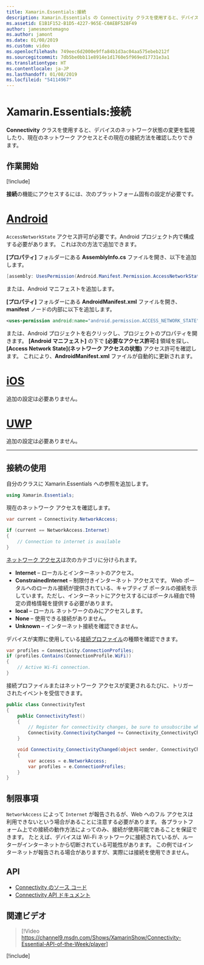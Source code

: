 ```yaml
---
title: Xamarin.Essentials:接続
description: Xamarin.Essentials の Connectivity クラスを使用すると、デバイスのネットワーク状態の変更を監視したり、現在のネットワーク アクセスとその現在の接続方法を確認したりできます。
ms.assetid: E1B1F152-B1D5-4227-965E-C0AEBF528F49
author: jamesmontemagno
ms.author: jamont
ms.date: 01/08/2019
ms.custom: video
ms.openlocfilehash: 749eec6d2000e9ffa84b1d3ac04aa575ebeb212f
ms.sourcegitcommit: 7db5be0bb11e8914e1d1760e5f969ed17731e3a1
ms.translationtype: HT
ms.contentlocale: ja-JP
ms.lasthandoff: 01/08/2019
ms.locfileid: "54114967"
---
```

# <a name="xamarinessentials-connectivity"></a>Xamarin.Essentials:接続

**Connectivity** クラスを使用すると、デバイスのネットワーク状態の変更を監視したり、現在のネットワーク アクセスとその現在の接続方法を確認したりできます。

## <a name="get-started"></a>作業開始

[!include[](~/essentials/includes/get-started.md)]

**接続**の機能にアクセスするには、次のプラットフォーム固有の設定が必要です。

# <a name="androidtabandroid"></a>[Android](#tab/android)

`AccessNetworkState` アクセス許可が必要です。Android プロジェクト内で構成する必要があります。 これは次の方法で追加できます。

**[プロパティ]** フォルダーにある **AssemblyInfo.cs** ファイルを開き、以下を追加します。

```csharp
[assembly: UsesPermission(Android.Manifest.Permission.AccessNetworkState)]
```

または、Android マニフェストを追加します。

**[プロパティ]** フォルダーにある **AndroidManifest.xml** ファイルを開き、**manifest** ノードの内部に以下を追加します。

```xml
<uses-permission android:name="android.permission.ACCESS_NETWORK_STATE" />
```

または、Android プロジェクトを右クリックし、プロジェクトのプロパティを開きます。 **[Android マニフェスト]** の下で **[必要なアクセス許可:]** 領域を探し、**[Access Network State]\(ネットワーク アクセスの状態\)** アクセス許可を確認します。 これにより、**AndroidManifest.xml** ファイルが自動的に更新されます。

# <a name="iostabios"></a>[iOS](#tab/ios)

追加の設定は必要ありません。

# <a name="uwptabuwp"></a>[UWP](#tab/uwp)

追加の設定は必要ありません。

-----

## <a name="using-connectivity"></a>接続の使用

自分のクラスに Xamarin.Essentials への参照を追加します。

```csharp
using Xamarin.Essentials;
```

現在のネットワーク アクセスを確認します。

```csharp
var current = Connectivity.NetworkAccess;

if (current == NetworkAccess.Internet)
{
    // Connection to internet is available
}
```

[ネットワーク アクセス](xref:Xamarin.Essentials.NetworkAccess)は次のカテゴリに分けられます。

* **Internet** – ローカルとインターネットのアクセス。
* **ConstrainedInternet** – 制限付きインターネット アクセスです。 Web ポータルへのローカル接続が提供されている、キャプティブ ポータルの接続を示しています。ただし、インターネットにアクセスするにはポータル経由で特定の資格情報を提供する必要があります。
* **local** – ローカル ネットワークのみにアクセスします。
* **None** – 使用できる接続がありません。
* **Unknown** – インターネット接続を確認できません。

デバイスが実際に使用している[接続プロファイル](xref:Xamarin.Essentials.ConnectionProfile)の種類を確認できます。

```csharp
var profiles = Connectivity.ConnectionProfiles;
if (profiles.Contains(ConnectionProfile.WiFi))
{
    // Active Wi-Fi connection.
}
```

接続プロファイルまたはネットワーク アクセスが変更されるたびに、トリガーされたイベントを受信できます。

```csharp
public class ConnectivityTest
{
    public ConnectivityTest()
    {
        // Register for connectivity changes, be sure to unsubscribe when finished
        Connectivity.ConnectivityChanged += Connectivity_ConnectivityChanged;
    }

    void Connectivity_ConnectivityChanged(object sender, ConnectivityChangedEventArgs  e)
    {
        var access = e.NetworkAccess;
        var profiles = e.ConnectionProfiles;
    }
}
```

## <a name="limitations"></a>制限事項

`NetworkAccess` によって `Internet` が報告されるが、Web へのフル アクセスは利用できないという場合があることに注意する必要があります。 各プラットフォーム上での接続の動作方法によってのみ、接続が使用可能であることを保証できます。 たとえば、デバイスは Wi-Fi ネットワークに接続されているが、ルーターがインターネットから切断されている可能性があります。 この例ではインターネットが報告される場合がありますが、実際には接続を使用できません。

## <a name="api"></a>API

* [Connectivity のソース コード](https://github.com/xamarin/Essentials/tree/master/Xamarin.Essentials/Connectivity)
* [Connectivity API ドキュメント](xref:Xamarin.Essentials.Connectivity)

## <a name="related-video"></a>関連ビデオ

> [!Video https://channel9.msdn.com/Shows/XamarinShow/Connectivity-Essential-API-of-the-Week/player]

[!include[](~/essentials/includes/xamarin-show-essentials.md)]
